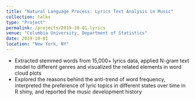```yaml
---
title: "Natural Language Process: Lyrics Text Analysis in Music"
collection: talks
type: "Project"
permalink: /projects/2019-10-01-lyrics
venue: "Columbia University, Department of Statistics"
date: 2019-10-01
location: "New York, NY"
---
```


* Extracted stemmed words from 15,000+ lyrics data, applied N-gram text model to different genres and visualized the related elements in word cloud plots
* Explored the reasons behind the anti-trend of word frequency, interpreted the preference of lyric topics in different states over time in R shiny, and reported the music development history